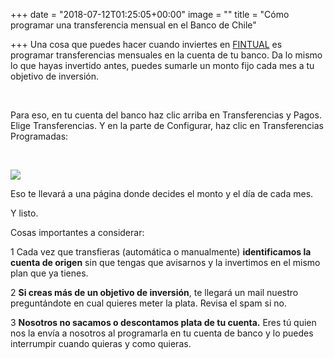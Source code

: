 +++
date = "2018-07-12T01:25:05+00:00"
image = ""
title = "Cómo programar una transferencia mensual en el Banco de Chile"

+++
Una cosa que puedes hacer cuando inviertes en [FINTUAL](http://www.fintual.com) es programar transferencias mensuales en la cuenta de tu banco. Da lo mismo lo que hayas invertido antes, puedes sumarle un monto fijo cada mes a tu objetivo de inversión.

<br>

Para eso, en tu cuenta del banco haz clic arriba en Transferencias y Pagos. Elige Transferencias. Y en la parte de Configurar, haz clic en Transferencias Programadas:

<br>

![](https://cdn-images-1.medium.com/max/800/1\*rBvj3KsEU3SE9ZbWyEnGLQ.png)

Eso te llevará a una página donde decides el monto y el día de cada mes. 

Y listo.

Cosas importantes a considerar:

1 Cada vez que transfieras (automática o manualmente) **identificamos la cuenta de origen** sin que tengas que avisarnos y la invertimos en el mismo plan que ya tienes.

2 **Si creas más de un objetivo de inversión**, te llegará un mail nuestro preguntándote en cual quieres meter la plata. Revisa el spam si no.

3 **Nosotros no sacamos o descontamos plata de tu cuenta.** Eres tú quien nos la envía a nosotros al programarla en tu cuenta de banco y lo puedes interrumpir cuando quieras y como quieras.